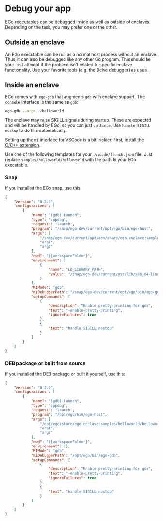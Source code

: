 # Debug your app

EGo executables can be debugged inside as well as outside of enclaves. Depending on the task, you may prefer one or the other.

## Outside an enclave

An EGo executable can be run as a normal host process without an enclave. Thus, it can also be debugged like any other Go program. This should be your first attempt if the problem isn't related to specific enclave functionality. Use your favorite tools (e.g. the Delve debugger) as usual.

## Inside an enclave

EGo comes with `ego-gdb` that augments `gdb` with enclave support. The `console` interface is the same as `gdb`:

```bash
ego-gdb --args ./helloworld
```

The enclave may raise SIGILL signals during startup. These are expected and will be handled by EGo, so you can just `continue`. Use `handle SIGILL nostop` to do this automatically.

Setting up the `mi` interface for VSCode is a bit trickier. First, install the [C/C++ extension](https://marketplace.visualstudio.com/items?itemName=ms-vscode.cpptools).

Use one of the following templates for your `.vscode/launch.json` file. Just replace `samples/helloworld/helloworld` with the path to your EGo executable.

### Snap

If you installed the EGo snap, use this:

```json
{
    "version": "0.2.0",
    "configurations": [
        {
            "name": "(gdb) Launch",
            "type": "cppdbg",
            "request": "launch",
            "program": "/snap/ego-dev/current/opt/ego/bin/ego-host",
            "args": [
                "/snap/ego-dev/current/opt/ego/share/ego-enclave:samples/helloworld/helloworld",
                "arg1",
                "arg2"
            ],
            "cwd": "${workspaceFolder}",
            "environment": [
                {
                    "name": "LD_LIBRARY_PATH",
                    "value": "/snap/ego-dev/current/usr/lib/x86_64-linux-gnu"
                }
            ],
            "MIMode": "gdb",
            "miDebuggerPath": "/snap/ego-dev/current/opt/ego/bin/ego-gdb",
            "setupCommands": [
                {
                    "description": "Enable pretty-printing for gdb",
                    "text": "-enable-pretty-printing",
                    "ignoreFailures": true
                },
                {
                    "text": "handle SIGILL nostop"
                }
            ]
        }
    ]
}
```

### DEB package or built from source

If you installed the DEB package or built it yourself, use this:

```json
{
    "version": "0.2.0",
    "configurations": [
        {
            "name": "(gdb) Launch",
            "type": "cppdbg",
            "request": "launch",
            "program": "/opt/ego/bin/ego-host",
            "args": [
                "/opt/ego/share/ego-enclave:samples/helloworld/helloworld",
                "arg1",
                "arg2"
            ],
            "cwd": "${workspaceFolder}",
            "environment": [],
            "MIMode": "gdb",
            "miDebuggerPath": "/opt/ego/bin/ego-gdb",
            "setupCommands": [
                {
                    "description": "Enable pretty-printing for gdb",
                    "text": "-enable-pretty-printing",
                    "ignoreFailures": true
                },
                {
                    "text": "handle SIGILL nostop"
                }
            ]
        }
    ]
}
```

